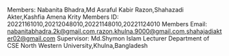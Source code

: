 Members: Nabanita Bhadra,Md Asraful Kabir Razon,Shahazadi Akter,Kashfia Amena Krity
Members ID: 20221161010,20212048010,20221148010,20221124010
Members Email: nabanitabhadra.2k@gmail.com,razon.khulna.9000@gmail.com,shahajadiakter02@gmail.com
Supervisor: Md.Shymon Islam 
Lecturer 
Department of CSE
North Western University,Khulna,Bangladesh 
